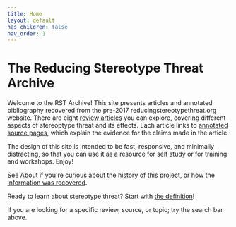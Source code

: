 ```yaml
---
title: Home
layout: default
has_children: false
nav_order: 1
---
```


# The Reducing Stereotype Threat Archive

Welcome to the RST Archive! This site presents articles and annotated bibliography recovered from the pre-2017 reducingstereotypethreat.org website. There are eight [review articles](../reviews/) you can explore, covering different aspects of stereoptype threat and its effects. Each article links to [annotated source pages](/sources/), which explain the evidence for the claims made in the article.

The design of this site is intended to be fast, responsive, and minimally distracting, so that you can use it as a resource for self study or for training and workshops. Enjoy!

See [About](../about/) if you're curious about the [history](../about/history/) of this project, or how the [information was recovered](https://github.com/garcias/rst-archive).

Ready to learn about stereotype threat? Start with [the definition](../reviews/definition/)!

If you are looking for a specific review, source, or topic; try the search bar above.

